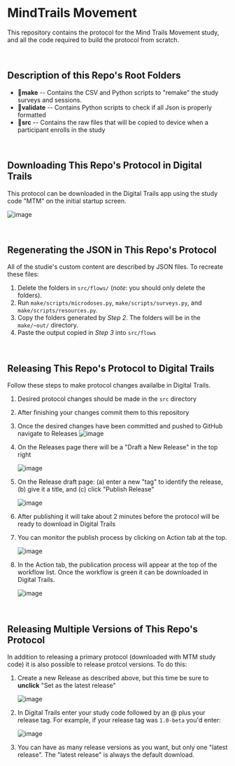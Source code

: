 # MindTrails Movement
This repository contains the protocol for the Mind Trails Movement study, and all the code required to build the protocol from scratch. 

<br>

## Description of this Repo's Root Folders
- 📁**make** -- Contains the CSV and Python scripts to "remake" the study surveys and sessions.
- 📁**validate** -- Contains Python scripts to check if all Json is properly formatted
- 📁**src** -- Contains the raw files that will be copied to device when a participant enrolls in the study

<br>

## Downloading This Repo's Protocol in Digital Trails

This protocol can be downloaded in the Digital Trails app using the study code "MTM" on the initial startup screen.

![image](https://github.com/user-attachments/assets/fd8d9cb9-62e0-47d0-a930-696e55124aab)


<br>

## Regenerating the JSON in This Repo's Protocol

All of the studie's custom content are described by JSON files. To recreate these files:
1. Delete the folders in `src/flows/` (*note*: you should only delete the folders).
2. Run `make/scripts/microdoses.py`, `make/scripts/surveys.py`, and `make/scripts/resources.py`.
3. Copy the folders generated by *Step 2*. The folders will be in the `make/~out/` directory.
4. Paste the output copied in *Step 3* into `src/flows`

<br>

## Releasing This Repo's Protocol to Digital Trails

Follow these steps to make protocol changes availalbe in Digital Trails.
1. Desired protocol changes should be made in the `src` directory
2. After finishing your changes commit them to this repository
3. Once the desired changes have been committed and pushed to GitHub navigate to Releases
   ![image](https://github.com/user-attachments/assets/8b0163f1-abcf-4133-9e83-a2bbc02ddf39)

4. On the Releases page there will be a "Draft a New Release" in the top right

   ![image](https://github.com/user-attachments/assets/30c12a1a-02c6-49e2-b9ff-889936406737)

5. On the Release draft page: (a) enter a new "tag" to identify the release, (b) give it a title, and (c) click "Publish Release"

   ![image](https://github.com/user-attachments/assets/e2a5a667-38c3-4b42-a3be-303274eda021)

6. After publishing it will take about 2 minutes before the protocol will be ready to download in Digital Trails

7. You can monitor the publish process by clicking on Action tab at the top.

   ![image](https://github.com/user-attachments/assets/ddc28f67-d964-4915-a20a-5cdad0a13205)

8. In the Action tab, the publication process will appear at the top of the workflow list. Once the workflow is green it can be downloaded in Digital Trails.

   ![image](https://github.com/user-attachments/assets/b0701c00-dd7b-4962-9b7d-2a9f74df0d32)

<br>

## Releasing Multiple Versions of This Repo's Protocol

In addition to releasing a primary protocol (downloaded with MTM study code) it is also possible to release protcol versions. To do this:

1. Create a new Release as described above, but this time be sure to **unclick** "Set as the latest release"

   ![image](https://github.com/user-attachments/assets/c3686bf3-d15d-4022-a4b4-c51e2878d41c)

2. In Digital Trails enter your study code followed by an @ plus your release tag. For example, if your release tag was `1.0-beta` you'd enter:

   ![image](https://github.com/user-attachments/assets/d9a75037-e209-472a-a654-786e21de6869)


3. You can have as many release versions as you want, but only one "latest release". The "latest release" is always the default download.
